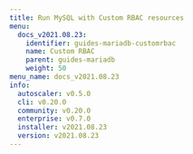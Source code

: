 ```yaml
---
title: Run MySQL with Custom RBAC resources
menu:
  docs_v2021.08.23:
    identifier: guides-mariadb-customrbac
    name: Custom RBAC
    parent: guides-mariadb
    weight: 50
menu_name: docs_v2021.08.23
info:
  autoscaler: v0.5.0
  cli: v0.20.0
  community: v0.20.0
  enterprise: v0.7.0
  installer: v2021.08.23
  version: v2021.08.23
---
```


